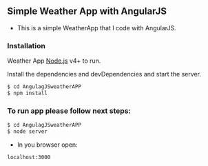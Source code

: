 ## Simple Weather App with AngularJS
* This is a simple WeatherApp that I code with AngularJS.

### Installation

Weather App  [Node.js](https://nodejs.org/) v4+ to run.

Install the dependencies and devDependencies and start the server.

```sh
$ cd AngulagJSweatherAPP
$ npm install 
```

### To run app please follow next steps:

```sh
$ cd AngulagJSweatherAPP
$ node server
```

* In you browser open: 
```sh
localhost:3000
```
